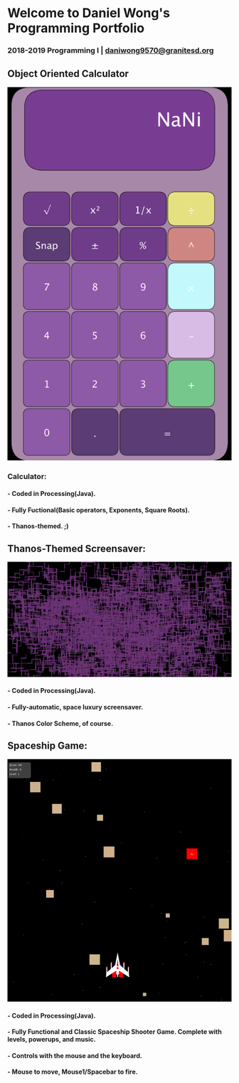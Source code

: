 # Welcome to Daniel Wong's Programming Portfolio
### 2018-2019 Programming I | daniwong9570@granitesd.org

## Object Oriented Calculator
![calvinator](https://github.com/DandyDaniel/2019ProgPort/blob/master/Calc/Pictures/calvinator.png)
### Calculator:
#### - Coded in Processing(Java).
#### - Fully Fuctional(Basic operators, Exponents, Square Roots).
#### - Thanos-themed. ;)

## Thanos-Themed Screensaver:
![Screensaver](https://github.com/DandyDaniel/2019ProgPort/blob/master/ScreenSaver/Pictures/Screensaver.png)
#### - Coded in Processing(Java).
#### - Fully-automatic, space luxury screensaver.
#### - Thanos Color Scheme, of course.

## Spaceship Game:
![SpaceshipGame](https://github.com/DandyDaniel/2019ProgPort/blob/master/SpaceshipGame/Pictures/SpaceshipGame.png)
#### - Coded in Processing(Java).
#### - Fully Functional and Classic Spaceship Shooter Game. Complete with levels, powerups, and music.
#### - Controls with the mouse and the keyboard.
#### - Mouse to move, Mouse1/Spacebar to fire.
